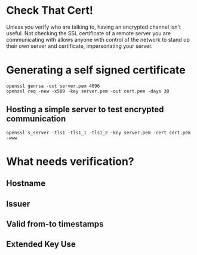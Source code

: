 Check That Cert!
=============

Unless you verify who are talking to, having an encrypted channel isn't useful. Not checking the SSL certificate of a remote server you are communicating with allows anyone with control of the network to stand up their own server and certificate, impersonating your server.


# Generating a self signed certificate

````
openssl genrsa -out server.pem 4096
openssl req -new -x509 -key server.pem -out cert.pem -days 30
````

## Hosting a simple server to test encrypted communication

````
openssl s_server -tls1 -tls1_1 -tls1_2 -key server.pem -cert cert.pem -www
````


# What needs verification?

## Hostname

## Issuer

## Valid from-to timestamps

## Extended Key Use
